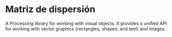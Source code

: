 # Matriz de dispersión

A Processing library for working with visual objects. It provides a unified API for working with vector graphics (rectangles, shapes, and text) and images.

